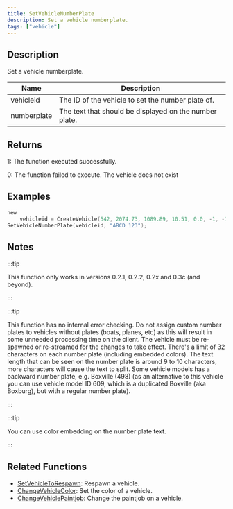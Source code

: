 ```yaml
---
title: SetVehicleNumberPlate
description: Set a vehicle numberplate.
tags: ["vehicle"]
---
```


<VersionWarn version='SA-MP 0.3c' />

## Description

Set a vehicle numberplate.

| Name        | Description                                            |
| ----------- | ------------------------------------------------------ |
| vehicleid   | The ID of the vehicle to set the number plate of.      |
| numberplate | The text that should be displayed on the number plate. |

## Returns

1: The function executed successfully.

0: The function failed to execute. The vehicle does not exist

## Examples

```c
new
	vehicleid = CreateVehicle(542, 2074.73, 1089.89, 10.51, 0.0, -1, -1, -1);
SetVehicleNumberPlate(vehicleid, "ABCD 123");
```

## Notes

:::tip

This function only works in versions 0.2.1, 0.2.2, 0.2x and 0.3c (and beyond).

:::

:::tip

This function has no internal error checking. Do not assign custom number plates to vehicles without plates (boats, planes, etc) as this will result in some unneeded processing time on the client. The vehicle must be re-spawned or re-streamed for the changes to take effect. There's a limit of 32 characters on each number plate (including embedded colors). The text length that can be seen on the number plate is around 9 to 10 characters, more characters will cause the text to split. Some vehicle models has a backward number plate, e.g. Boxville (498) (as an alternative to this vehicle you can use vehicle model ID 609, which is a duplicated Boxville (aka Boxburg), but with a regular number plate). 

:::

:::tip

You can use color embedding on the number plate text.

:::

## Related Functions

- [SetVehicleToRespawn](SetVehicleToRespawn): Respawn a vehicle.
- [ChangeVehicleColor](ChangeVehicleColor): Set the color of a vehicle.
- [ChangeVehiclePaintjob](ChangeVehiclePaintjob): Change the paintjob on a vehicle.
